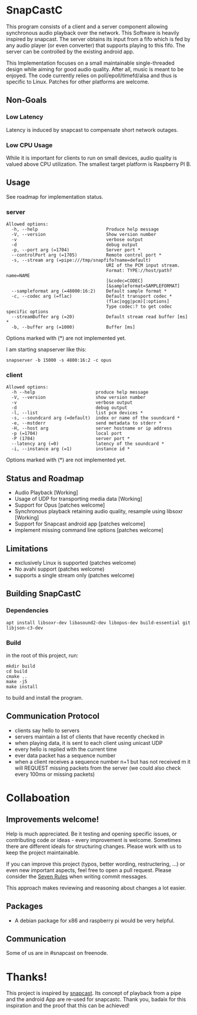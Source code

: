 # SnapCastC

This program consists of a client and a server component allowing synchronous
audio playback over the network. This Software is heavily inspired by snapcast.
The server obtains its input from a fifo which is fed by any audio player (or
even converter) that supports playing to this fifo.
The server can be controlled by the existing android app.

This Implementation focuses on a small maintainable single-threaded design 
while aiming for good audio quality. After all, music is meant to be enjoyed.
The code currently relies on poll/epoll/timefd/alsa and thus is specific to 
Linux. Patches for other platforms are welcome.

## Non-Goals

### Low Latency

Latency is induced by snapcast to compensate short network outages.

### Low CPU Usage

While it is important for clients to run on small devices, audio quality is 
valued above CPU utilization. The smallest target platform is Raspberry PI B.

## Usage
See roadmap for implementation status.

### server
```
Allowed options:
  -h, --help                          Produce help message
  -V, --version                       Show version number
  -v                                  verbose output
  -d                                  debug output
  -p, --port arg (=1704)              Server port *
  --controlPort arg (=1705)           Remote control port *
  -s, --stream arg (=pipe:///tmp/snapfifo?name=default) 
                                      URI of the PCM input stream.
                                      Format: TYPE://host/path?name=NAME
                                      [&codec=CODEC]
                                      [&sampleformat=SAMPLEFORMAT]
  --sampleformat arg (=48000:16:2)    Default sample format *
  -c, --codec arg (=flac)             Default transport codec *
                                      (flac|ogg|pcm)[:options]
                                      Type codec:? to get codec specific options
  --streamBuffer arg (=20)            Default stream read buffer [ms] *
  -b, --buffer arg (=1000)            Buffer [ms]
```
Options marked with (*) are not implemented yet.

I am starting snapserver like this:
```
snapserver -b 15000 -s 4800:16:2 -c opus
```


### client
```
Allowed options:
  -h --help                       produce help message
  -V, --version                   show version number
  -v                              verbose output
  -d                              debug output
  -l, --list                      list pcm devices *
  -s, --soundcard arg (=default)  index or name of the soundcard *
  -e, --mstderr                   send metadata to stderr *
  -H, --host arg                  server hostname or ip address
  -p (=1704)                      local port
  -P (1704)                       server port *
  --latency arg (=0)              latency of the soundcard *
  -i, --instance arg (=1)         instance id *
```

Options marked with (*) are not implemented yet.

## Status and Roadmap

* Audio Playback [Working]
* Usage of UDP for transporting media data [Working]
* Support for Opus [patches welcome]
* Synchronous playback retaining audio quality, resample using libsoxr  [Working]
* Support for Snapcast android app [patches welcome]
* implement missing command line options [patches welcome]


## Limitations

* exclusively Linux is supported (patches welcome)
* No avahi support (patches welcome)
* supports a single stream only (patches welcome)

## Building SnapCastC

### Dependencies

    apt install libsoxr-dev libasound2-dev libopus-dev build-essential git libjson-c3-dev
    
### Build

in the root of this project, run:
```
mkdir build
cd build
cmake ..
make -j5
make install
```
to build and install the program.

## Communication Protocol

* clients say hello to servers
* servers maintain a list of clients that have recently checked in
* when playing data, it is sent to each client using unicast UDP
* every hello is replied with the current time
* ever data packet has a sequence number
* when a client receives a sequence number n+1 but has not received m it will 
  REQUEST missing packets from the server (we could also check every 100ms or 
  missing packets)


# Collaboation
## Improvements welcome!

Help is much appreciated. Be it testing and opening specific issues, or 
contributing code or ideas - every improvement is welcome. Sometimes there are 
different ideals for structuring changes. Please work with us to keep the 
project maintainable.

If you can improve this project (typos, better wording, restructering, ...)
or even new important aspects, feel free to open a pull request. Please
consider the [Seven Rules](https://chris.beams.io/posts/git-commit/) when 
writing commit messages.

This approach makes reviewing and reasoning about changes a lot easier.

## Packages

* A debian package for x86 and raspberry pi would be very helpful.

## Communication

Some of us are in #snapcast on freenode.

# Thanks!

This project is inspired by [snapcast](https://github.com/badaix/snapcast/).
Its concept of playback from a pipe and the android App are re-used for snapcastc.
Thank you, badaix for this inspiration and the proof that this can be achieved!


